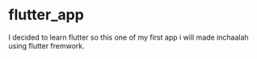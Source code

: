 # flutter_app
I decided to learn flutter so this one of my first app i will made inchaalah using flutter fremwork.
